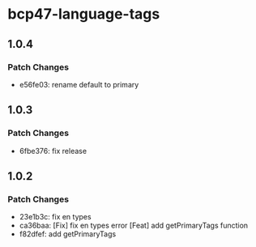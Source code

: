 # bcp47-language-tags

## 1.0.4

### Patch Changes

- e56fe03: rename default to primary

## 1.0.3

### Patch Changes

- 6fbe376: fix release

## 1.0.2

### Patch Changes

- 23e1b3c: fix en types
- ca36baa: [Fix] fix en types error
  [Feat] add getPrimaryTags function
- f82dfef: add getPrimaryTags

